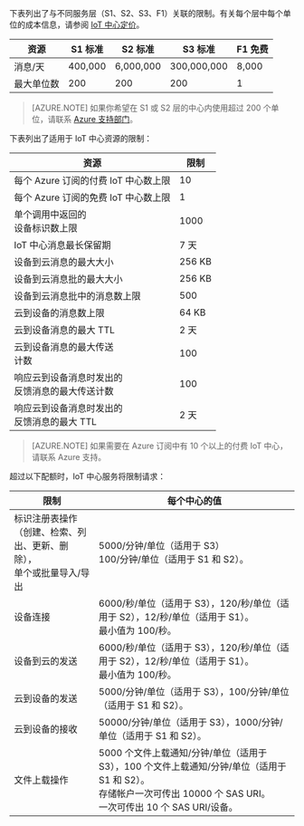 下表列出了与不同服务层（S1、S2、S3、F1）关联的限制。有关每个层中每个单位的成本信息，请参阅 [IoT 中心定价](/pricing/details/iot-hub/)。

| 资源 | S1 标准 | S2 标准 | S3 标准 | F1 免费 |
| -------- | ----------- | ----------- | ----------- | ------- |
| 消息/天 | 400,000 | 6,000,000 | 300,000,000 | 8,000 |
| 最大单位数 | 200 | 200 | 200 | 1 |

> [AZURE.NOTE] 如果你希望在 S1 或 S2 层的中心内使用超过 200 个单位，请联系 [Azure 支持部门](/support/contact/)。

下表列出了适用于 IoT 中心资源的限制：

| 资源 | 限制 |
| -------- | ----- |
| 每个 Azure 订阅的付费 IoT 中心数上限 | 10 |
| 每个 Azure 订阅的免费 IoT 中心数上限 | 1 |
| 单个调用中返回的<br/>设备标识数上限 | 1000 |
| IoT 中心消息最长保留期 | 7 天 |
| 设备到云消息的最大大小 | 256 KB |
| 设备到云消息批的最大大小 | 256 KB |
| 设备到云消息批中的消息数上限 | 500 |
| 云到设备的消息数上限 | 64 KB |
| 云到设备消息的最大 TTL | 2 天 |
| 云到设备消息的最大传送<br/>计数 | 100 |
| 响应云到设备消息时发出的<br/>反馈消息的最大传送计数 | 100 |
| 响应云到设备消息时发出的<br/>反馈消息的最大 TTL | 2 天 |

> [AZURE.NOTE] 如果需要在 Azure 订阅中有 10 个以上的付费 IoT 中心，请联系 Azure 支持。

超过以下配额时，IoT 中心服务将限制请求：

| 限制 | 每个中心的值 |
| -------- | ------------- |
| 标识注册表操作<br/>（创建、检索、列出、更新、删除），<br/>单个或批量导入/导出 | 5000/分钟/单位（适用于 S3）<br/> 100/分钟/单位（适用于 S1 和 S2）。 |
| 设备连接 | 6000/秒/单位（适用于 S3），120/秒/单位（适用于 S2），12/秒/单位（适用于 S1）。<br/>最小值为 100/秒。 |
| 设备到云的发送 | 6000/秒/单位（适用于 S3），120/秒/单位（适用于 S2），12/秒/单位（适用于 S1）。<br/>最小值为 100/秒。 |
| 云到设备的发送 | 5000/分钟/单位（适用于 S3），100/分钟/单位（适用于 S1 和 S2）。 |
| 云到设备的接收 | 50000/分钟/单位（适用于 S3），1000/分钟/单位（适用于 S1 和 S2）。 |
| 文件上载操作 | 5000 个文件上载通知/分钟/单位（适用于 S3），100 个文件上载通知/分钟/单位（适用于 S1 和 S2）。<br/> 存储帐户一次可传出 10000 个 SAS URI。<br/> 一次可传出 10 个 SAS URI/设备。 |

<!---HONumber=Mooncake_0321_2016-->